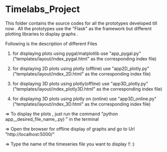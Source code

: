 # Timelabs_Project

This folder contains the source codes for all the prototypes developed till now . All the prototypes use the "Flask" as the framework but different plotting libraries to display graphs . 


Following is the description of different Files

1) for displaying plots using pygal/matplotlib  use "app_pygal.py" ("templates/layout/index_pygal.html" as the corresponding index file)  

2) for displaying 2D plots using  plotly (offline) use "app2D_plotly.py" ("templates/layout/index_2D.html" as the corresponding index file)  

3) for displaying 3D plots using plotly(offline) use "app3D_plotly.py" ("templates/layout/index_plotly3D.html" as the corresponding index file)  

4) for displaying 3D plots using plotly on (online) use "app3D_online.py" ("templates/layout/index_3D.html" as the corresponding index file)  

=> To display the plots , just run the command "python app__desired_file_name_.py) " in the terminal 

=> Open the browser for offline display of graphs and go to Url  "http://localhost:5000/" 

=> Type the name of the timeseries file you want to display !! :)


